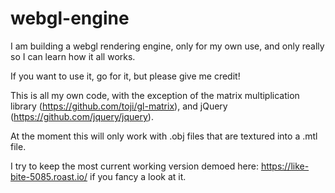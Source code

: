 webgl-engine
============
I am building a webgl rendering engine, only for my own use, and only really so I can learn how it all works.

If you want to use it, go for it, but please give me credit!

This is all my own code, with the exception of the matrix multiplication library (https://github.com/toji/gl-matrix), and jQuery (https://github.com/jquery/jquery).

At the moment this will only work with .obj files that are textured into a .mtl file.

I try to keep the most current working version demoed here: https://like-bite-5085.roast.io/ if you fancy a look at it.
